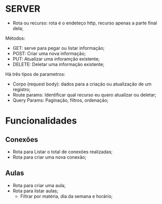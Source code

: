 # SERVER

- Rota ou recurso: rota é o endeteço http, recurso apenas a parte final dela;

 Métodos:

- GET: serve para pegar ou listar informação;
- POST: Criar uma nova informação;
- PUT: Atualizar uma inforamção existente;
- DELETE: Deletar uma informação existente;

Há três tipos de parametros:

- Corpo (request body): dados para a criação ou atualização de um registro; 
- Route params: Identificar qual recurso eu quero atualizar ou deletar;
- Query Params: Paginação, filtros, ordenação;

# Funcionalidades

## Conexões

- Rota para Listar o total de conexões realizadas;
- Rota para criar uma nova conexão;

## Aulas

- Rota para criar uma aula;
- Rota para listar aulas;
  - Filtrar por matéria, dia da semana e horário;